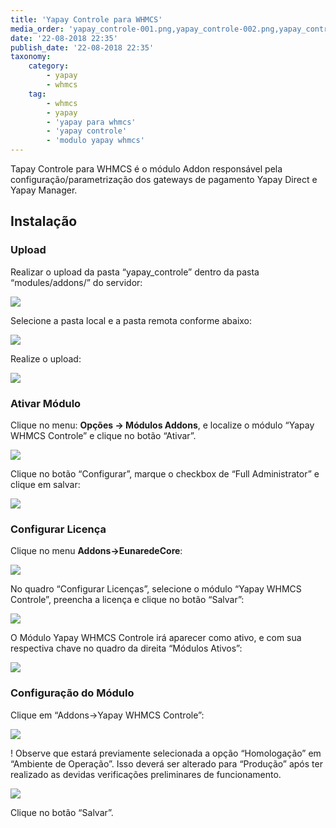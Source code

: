 ```yaml
---
title: 'Yapay Controle para WHMCS'
media_order: 'yapay_controle-001.png,yapay_controle-002.png,yapay_controle-003.png,yapay_controle-004.png,yapay_controle-005.png,yapay_controle-006.png,yapay_controle-007.png,yapay_controle-008.png,yapay_controle-009.png,yapay_controle-010.png'
date: '22-08-2018 22:35'
publish_date: '22-08-2018 22:35'
taxonomy:
    category:
        - yapay
        - whmcs
    tag:
        - whmcs
        - yapay
        - 'yapay para whmcs'
        - 'yapay controle'
        - 'modulo yapay whmcs'
---
```


Tapay Controle para WHMCS é o módulo Addon responsável pela configuração/parametrização dos gateways de pagamento Yapay Direct e Yapay Manager.

## Instalação

### Upload

Realizar o upload da pasta “yapay_controle” dentro da pasta “modules/addons/” do servidor:

![](yapay_controle-001.png)

Selecione a pasta local e a pasta remota conforme abaixo:

![](yapay_controle-002.png)

Realize o upload:

![](yapay_controle-003.png)

### Ativar Módulo

Clique no menu: **Opções -> Módulos Addons**, e localize o módulo “Yapay WHMCS Controle” e clique no botão “Ativar”.

![](yapay_controle-004.png)

Clique no botão “Configurar”, marque o checkbox de “Full Administrator” e clique em salvar:

![](yapay_controle-005.png)

### Configurar Licença

Clique no menu **Addons->EunaredeCore**:

![](yapay_controle-006.png)

No quadro “Configurar Licenças”, selecione o módulo “Yapay WHMCS Controle”, preencha a licença e clique no botão “Salvar”:

![](yapay_controle-007.png)

O Módulo Yapay WHMCS Controle irá aparecer como ativo, e com sua respectiva chave no quadro da direita “Módulos Ativos”:

![](yapay_controle-008.png)

### Configuração do Módulo

Clique em “Addons->Yapay WHMCS Controle”:

![](yapay_controle-009.png)

! Observe que estará previamente selecionada a opção “Homologação” em “Ambiente de Operação”. Isso deverá ser alterado para “Produção” após ter realizado as devidas verificações preliminares de funcionamento.

![](yapay_controle-010.png)

Clique no botão “Salvar”.